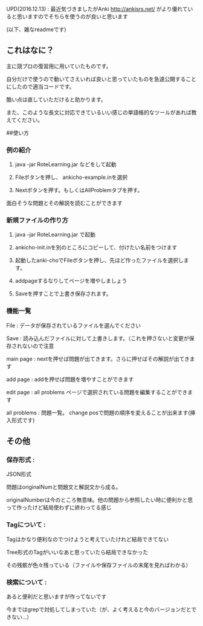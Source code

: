UPD(2016.12.13) : 最近気づきましたがAnki http://ankisrs.net/ がより優れていると思いますのでそちらを使うのが良いと思います

(以下、雑なreadmeです)

## これはなに？

主に競プロの復習用に用いていたものです。 

自分だけで使うので動いてさえいれば良いと思っていたものを急遽公開することにしたので適当コードです。

酷い点は直していただけると助かります。

また、このような長文に対応できているいい感じの単語帳的なツールがあれば教えてください。

##使い方

### 例の紹介
1. java -jar RoteLearning.jar などをして起動

2. Fileボタンを押し、 ankicho-example.inを選択

3. Nextボタンを押す。もしくはAllProblemタブを押す。

面白そうな問題とその解説を読むことができます


### 新規ファイルの作り方
1. java -jar RoteLearning.jar  で起動

2. ankicho-init.inを別のところにコピーして、付けたい名前をつけます

3. 起動したanki-choでFileボタンを押し、先ほど作ったファイルを選択します。

4. addpageするなりしてページを増やしましょう

5. Saveを押すことで上書き保存されます。


### 機能一覧

File : データが保存されているファイルを選んでください

Save : 読み込んだファイルに対して上書きします。（これを押さないと変更が保存されないので注意
       
main page : nextを押せば問題が出てきます。さらに押せばその解説が出てきます

add page : addを押せば問題を増やすことができます

edit page : all problems ページで選択されている問題を編集することができます

all problems : 問題一覧。 change posで問題の順序を変えることが出来ます(挿入形式です)


## その他

### 保存形式 :

  JSON形式
  
  問題はoriginalNumと問題文と解説文から成る。
  
  originalNumberは今のところ無意味。他の問題から参照したい時に便利かと思って作ったけど結局使わずに終わってる感じ
  
### Tagについて : 

  Tagはかなり便利なのでつけようと考えていたけれど結局できてない
  
  Tree形式のTagがいいなあと思っていたら結局できなかった
  
  その残骸が色々残っている（ファイルや保存ファイルの末尾を見ればわかる）
  
### 検索について : 

  あると便利だと思いますが作ってないです
  
  今まではgrepで対処してしまっていた（が、よく考えると今のバージョンだとできない…）
